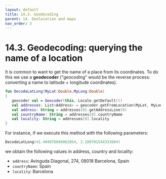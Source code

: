 ```yaml
---
layout: default
title: 14.3. Geodecoding
parent: 14. Geolocation and maps
nav_order: 3
---
```


# 14.3. Geodecoding: querying the name of a location

It is common to want to get the name of a place from its coordinates. To do this we use a **geodecoder** ("geocoding" would be the reverse process: converting a name to latitude + longitude coordinates).

```kotlin
fun DecodeLatLong(MyLat:Double,MyLong:Double)
{
   geocoder val = Geocoder(this, Locale.getDefault())
   val addresses: List<Address> = geocoder.getFromLocation(MyLat, MyLong, 1)
   val address: String = addresses[0].getAddressLine(0)
   val countryName: String = addresses[0].countryName
   val locality: String = addresses[0].locality
}
```


For instance, if we execute this method with the following parameters:

```kotlin
DecodeLatLong(41.404076846062054, 2.189701544333684)
```

we obtain the following values in address, country and locality:

- `address`: Avinguda Diagonal, 274, 08018 Barcelona, Spain
- `countryName`: Spain
- `locality`: Barcelona

